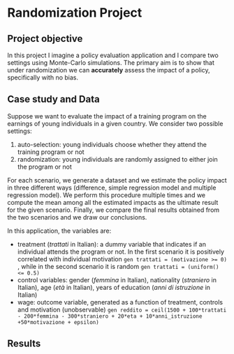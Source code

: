 # Randomization Project
## Project objective
In this project I imagine a policy evaluation application and I compare two settings using Monte-Carlo simulations. The primary aim is to show that under randomization we can **accurately** assess the impact of a policy, specifically with no bias.

## Case study and Data
Suppose we want to evaluate the impact of a training program on the earnings of young individuals in a given country. 
We consider two possible settings:
1. auto-selection: young individuals choose whether they attend the training program or not
2. randomization: young individuals are randomly assigned to either join the program or not
   
For each scenario, we generate a dataset and we estimate the policy impact in three different ways (difference, simple regression model and multiple regression model). 
We perform this procedure multiple times and we compute the mean among all the estimated impacts as the ultimate result for the given scenario. 
Finally, we compare the final results obtained from the two scenarios and we draw our conclusions.

In this application, the variables are:
* treatment (*trattati* in Italian): a dummy variable that indicates if an individual attends the program or not. In the first scenario it is positively correlated with individual motivation ` gen trattati = (motivazione >= 0) ` , while in the second scenario it is random
 ` gen trattati = (uniform() <= 0.5) `
* control variables: gender (*femmina* in Italian), nationality (*straniero* in Italian), age (*età* in Italian), years of education (*anni di istruzione* in Italian)
* wage: outcome variable, generated as a function of treatment, controls and motivation (unobservable)
 ` gen reddito = ceil(1500 + 100*trattati - 200*femmina - 300*straniero + 20*eta + 10*anni_istruzione +50*motivazione + epsilon) `

## Results
